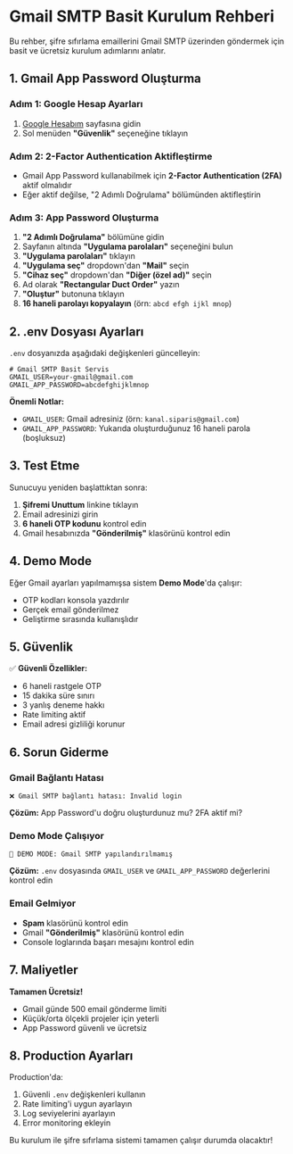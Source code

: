 # Gmail SMTP Basit Kurulum Rehberi

Bu rehber, şifre sıfırlama emaillerini Gmail SMTP üzerinden göndermek için basit ve ücretsiz kurulum adımlarını anlatır.

## 1. Gmail App Password Oluşturma

### Adım 1: Google Hesap Ayarları
1. [Google Hesabım](https://myaccount.google.com/) sayfasına gidin
2. Sol menüden **"Güvenlik"** seçeneğine tıklayın

### Adım 2: 2-Factor Authentication Aktifleştirme
- Gmail App Password kullanabilmek için **2-Factor Authentication (2FA)** aktif olmalıdır
- Eğer aktif değilse, "2 Adımlı Doğrulama" bölümünden aktifleştirin

### Adım 3: App Password Oluşturma
1. **"2 Adımlı Doğrulama"** bölümüne gidin
2. Sayfanın altında **"Uygulama parolaları"** seçeneğini bulun
3. **"Uygulama parolaları"** tıklayın
4. **"Uygulama seç"** dropdown'dan **"Mail"** seçin
5. **"Cihaz seç"** dropdown'dan **"Diğer (özel ad)"** seçin
6. Ad olarak **"Rectangular Duct Order"** yazın
7. **"Oluştur"** butonuna tıklayın
8. **16 haneli parolayı kopyalayın** (örn: `abcd efgh ijkl mnop`)

## 2. .env Dosyası Ayarları

`.env` dosyanızda aşağıdaki değişkenleri güncelleyin:

```env
# Gmail SMTP Basit Servis
GMAIL_USER=your-gmail@gmail.com
GMAIL_APP_PASSWORD=abcdefghijklmnop
```

**Önemli Notlar:**
- `GMAIL_USER`: Gmail adresiniz (örn: `kanal.siparis@gmail.com`)
- `GMAIL_APP_PASSWORD`: Yukarıda oluşturduğunuz 16 haneli parola (boşluksuz)

## 3. Test Etme

Sunucuyu yeniden başlattıktan sonra:

1. **Şifremi Unuttum** linkine tıklayın
2. Email adresinizi girin
3. **6 haneli OTP kodunu** kontrol edin
4. Gmail hesabınızda **"Gönderilmiş"** klasörünü kontrol edin

## 4. Demo Mode

Eğer Gmail ayarları yapılmamışsa sistem **Demo Mode**'da çalışır:
- OTP kodları konsola yazdırılır
- Gerçek email gönderilmez
- Geliştirme sırasında kullanışlıdır

## 5. Güvenlik

✅ **Güvenli Özellikler:**
- 6 haneli rastgele OTP
- 15 dakika süre sınırı
- 3 yanlış deneme hakkı
- Rate limiting aktif
- Email adresi gizliliği korunur

## 6. Sorun Giderme

### Gmail Bağlantı Hatası
```
❌ Gmail SMTP bağlantı hatası: Invalid login
```
**Çözüm:** App Password'u doğru oluşturdunuz mu? 2FA aktif mi?

### Demo Mode Çalışıyor
```
🎯 DEMO MODE: Gmail SMTP yapılandırılmamış
```
**Çözüm:** `.env` dosyasında `GMAIL_USER` ve `GMAIL_APP_PASSWORD` değerlerini kontrol edin

### Email Gelmiyor
- **Spam** klasörünü kontrol edin
- Gmail **"Gönderilmiş"** klasörünü kontrol edin
- Console loglarında başarı mesajını kontrol edin

## 7. Maliyetler

**Tamamen Ücretsiz!**
- Gmail günde 500 email gönderme limiti
- Küçük/orta ölçekli projeler için yeterli
- App Password güvenli ve ücretsiz

## 8. Production Ayarları

Production'da:
1. Güvenli `.env` değişkenleri kullanın
2. Rate limiting'i uygun ayarlayın
3. Log seviyelerini ayarlayın
4. Error monitoring ekleyin

Bu kurulum ile şifre sıfırlama sistemi tamamen çalışır durumda olacaktır!